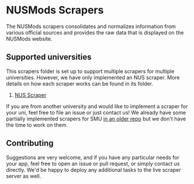 # NUSMods Scrapers

The NUSMods scrapers consolidates and normalizes information from various
official sources and provides the raw data that is displayed on the NUSMods
website.

## Supported universities

This scrapers folder is set up to support multiple scrapers for multiple
universities. However, we have only implemented an NUS scraper. More details on how each scraper works
can be found in its folder.

1. [NUS Scraper](nus-v2)

If you are from another university and would like to implement a scraper for
your uni, feel free to file an issue or just contact us! We already have some
partially implemented scrapers for SMU [in an older
repo](https://github.com/nusmodifications/nusmods-api/tree/smu) but we don't
have the time to work on them.

## Contributing

Suggestions are very welcome, and if you have any particular needs for your
app, feel free to open an issue or pull request, or simply contact us directly.
We'd be happy to deploy any additional tasks to the live scraper server as
well.
